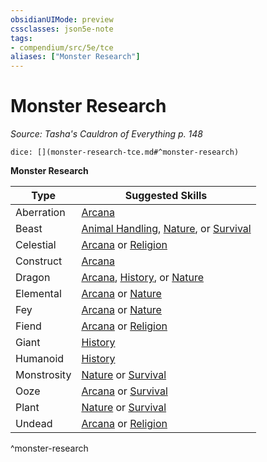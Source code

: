 ```yaml
---
obsidianUIMode: preview
cssclasses: json5e-note
tags:
- compendium/src/5e/tce
aliases: ["Monster Research"]
---
```

# Monster Research
*Source: Tasha's Cauldron of Everything p. 148* 

`dice: [](monster-research-tce.md#^monster-research)`

**Monster Research**

| Type | Suggested Skills |
|------|------------------|
| Aberration | [Arcana](/2-Mechanics/CLI/rules/skills.md#Arcana) |
| Beast | [Animal Handling](/2-Mechanics/CLI/rules/skills.md#Animal%20Handling), [Nature](/2-Mechanics/CLI/rules/skills.md#Nature), or [Survival](/2-Mechanics/CLI/rules/skills.md#Survival) |
| Celestial | [Arcana](/2-Mechanics/CLI/rules/skills.md#Arcana) or [Religion](/2-Mechanics/CLI/rules/skills.md#Religion) |
| Construct | [Arcana](/2-Mechanics/CLI/rules/skills.md#Arcana) |
| Dragon | [Arcana](/2-Mechanics/CLI/rules/skills.md#Arcana), [History](/2-Mechanics/CLI/rules/skills.md#History), or [Nature](/2-Mechanics/CLI/rules/skills.md#Nature) |
| Elemental | [Arcana](/2-Mechanics/CLI/rules/skills.md#Arcana) or [Nature](/2-Mechanics/CLI/rules/skills.md#Nature) |
| Fey | [Arcana](/2-Mechanics/CLI/rules/skills.md#Arcana) or [Nature](/2-Mechanics/CLI/rules/skills.md#Nature) |
| Fiend | [Arcana](/2-Mechanics/CLI/rules/skills.md#Arcana) or [Religion](/2-Mechanics/CLI/rules/skills.md#Religion) |
| Giant | [History](/2-Mechanics/CLI/rules/skills.md#History) |
| Humanoid | [History](/2-Mechanics/CLI/rules/skills.md#History) |
| Monstrosity | [Nature](/2-Mechanics/CLI/rules/skills.md#Nature) or [Survival](/2-Mechanics/CLI/rules/skills.md#Survival) |
| Ooze | [Arcana](/2-Mechanics/CLI/rules/skills.md#Arcana) or [Survival](/2-Mechanics/CLI/rules/skills.md#Survival) |
| Plant | [Nature](/2-Mechanics/CLI/rules/skills.md#Nature) or [Survival](/2-Mechanics/CLI/rules/skills.md#Survival) |
| Undead | [Arcana](/2-Mechanics/CLI/rules/skills.md#Arcana) or [Religion](/2-Mechanics/CLI/rules/skills.md#Religion) |
^monster-research